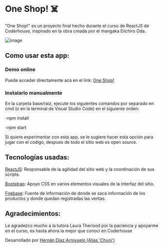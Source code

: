 # One Shop! ☠️

"One Shop!" es un proyecto final hecho durante el curso de ReactJS de Coderhouse, inspirado en la obra creada por el mangaka Eiichiro Oda.

![image](https://encrypted-tbn0.gstatic.com/images?q=tbn:ANd9GcR9AdL9LUJRfvxnJIm4hzym10UrfhSnEurre8aH3Q1b8fqE_D1T8_MjG7BvH0kGS0stR2c&usqp=CAU)

## Como usar esta app:

### Demo online

Puede acceder directamente acá en el link: [One Shop!](https://oneshop-diaz.vercel.app)

### Instalarlo manualmente

En la carpeta base/raiz, ejecute los siguientes comandos por separado en cmd (o en la terminal de Visual Studio Code) en el siguiente orden:

-npm install

-npm start

Si quiere experimentar con esta app, se le sugiere hacer esta opción para jugar con el codigo, despues de todo el sitio web es open source.

## Tecnologías usadas:

[ReactJS](https://es.reactjs.org): Responsable de la agilidad del sitio web y la coordinación de sus scripts.

[Bootstrap](https://getbootstrap.com): Apoyo CSS en varios elementos visuales de la interfaz del sitio.

[Firebase](https://firebase.google.com/?hl=es): Fuente de información de donde se saca información de los productos y donde quedan registradas las ventas.

## Agradecimientos:

Le agradezco mucho a la tutora Laura Therisod por la paciencia y apoyarme en el curso, es hasta ahora la mejor que conocí en Coderhouse

Desarrollado por [Hernán Diaz Arroyuelo (Alias 'Chuni')](https://github.com/El-Chuni)